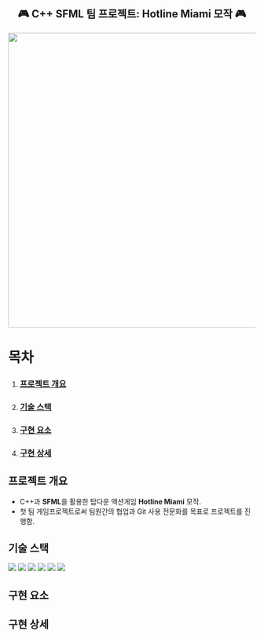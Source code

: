 <div align="center">
  <h2>🎮 C++ SFML 팀 프로젝트: Hotline Miami 모작 🎮</h2>
</div>

<div align="center">
  <img width="600" src="https://github.com/user-attachments/assets/27894175-f3c7-4280-969c-4ca582b49c69"/>
</div>

# 목차
1. ### [프로젝트 개요](#프로젝트-개요)
2. ### [기술 스택](#기술-스택)
3. ### [구현 요소](#구현-요소)
4. ### [구현 상세](#구현-상세)


## 프로젝트 개요
- C++과 **SFML**을 활용한 탑다운 액션게임 **Hotline Miami** 모작.
- 첫 팀 게임프로젝트로써 팀원간의 협업과 Git 사용 전문화를 목표로 프로젝트를 진행함.

## 기술 스택

<p align="left">
  <img src="https://img.shields.io/badge/C++-00599C?style=flat-square&logo=c%2B%2B&logoColor=white"/>
  <img src="https://img.shields.io/badge/SFML-74C365?style=flat-square&logo=sfml&logoColor=white"/>
  <img src="https://img.shields.io/badge/Visual_Studio-5C2D91?style=flat-square&logo=visual%20studio&logoColor=white"/>
  <img src="https://img.shields.io/badge/Git-F05032?style=flat-square&logo=git&logoColor=white"/>
  <img src="https://img.shields.io/badge/GitHub-181717?style=flat-square&logo=github&logoColor=white"/>
  <img src="https://img.shields.io/badge/SourceTree-0052CC?style=flat-square&logo=sourcetree&logoColor=white"/>
</p>

## 구현 요소



## 구현 상세
